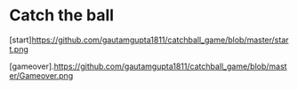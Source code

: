 # Catch the ball

[start]https://github.com/gautamgupta1811/catchball_game/blob/master/start.png

[gameover].https://github.com/gautamgupta1811/catchball_game/blob/master/Gameover.png

